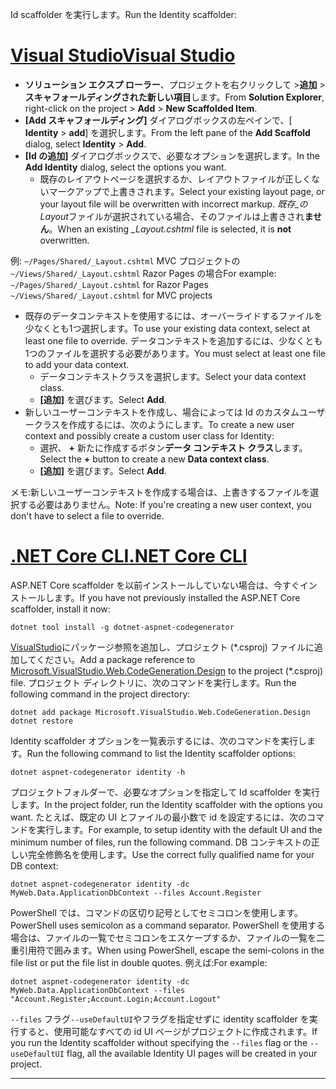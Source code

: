 <span data-ttu-id="00cef-101">Id scaffolder を実行します。</span><span class="sxs-lookup"><span data-stu-id="00cef-101">Run the Identity scaffolder:</span></span>

# <a name="visual-studiotabvisual-studio"></a>[<span data-ttu-id="00cef-102">Visual Studio</span><span class="sxs-lookup"><span data-stu-id="00cef-102">Visual Studio</span></span>](#tab/visual-studio)

* <span data-ttu-id="00cef-103">**ソリューション エクスプ ローラー**、プロジェクトを右クリックして >**追加** > **スキャフォールディングされた新しい項目**します。</span><span class="sxs-lookup"><span data-stu-id="00cef-103">From **Solution Explorer**, right-click on the project > **Add** > **New Scaffolded Item**.</span></span>
* <span data-ttu-id="00cef-104">**[Add スキャフォールディング]** ダイアログボックスの左ペインで、[ **Identity** > **add**] を選択します。</span><span class="sxs-lookup"><span data-stu-id="00cef-104">From the left pane of the **Add Scaffold** dialog, select **Identity** > **Add**.</span></span>
* <span data-ttu-id="00cef-105">**[Id の追加]** ダイアログボックスで、必要なオプションを選択します。</span><span class="sxs-lookup"><span data-stu-id="00cef-105">In the **Add Identity** dialog, select the options you want.</span></span>
  * <span data-ttu-id="00cef-106">既存のレイアウトページを選択するか、レイアウトファイルが正しくないマークアップで上書きされます。</span><span class="sxs-lookup"><span data-stu-id="00cef-106">Select your existing layout page, or your layout file will be overwritten with incorrect markup.</span></span> <span data-ttu-id="00cef-107">*既存\_の Layout*ファイルが選択されている場合、そのファイルは上書きされ**ません**。</span><span class="sxs-lookup"><span data-stu-id="00cef-107">When an existing *\_Layout.cshtml* file is selected, it is **not** overwritten.</span></span>

 <span data-ttu-id="00cef-108">例: `~/Pages/Shared/_Layout.cshtml` MVC プロジェクトの`~/Views/Shared/_Layout.cshtml` Razor Pages の場合</span><span class="sxs-lookup"><span data-stu-id="00cef-108">For example: `~/Pages/Shared/_Layout.cshtml` for Razor Pages `~/Views/Shared/_Layout.cshtml` for MVC projects</span></span>
* <span data-ttu-id="00cef-109">既存のデータコンテキストを使用するには、オーバーライドするファイルを少なくとも1つ選択します。</span><span class="sxs-lookup"><span data-stu-id="00cef-109">To use your existing data context, select at least one file to override.</span></span> <span data-ttu-id="00cef-110">データコンテキストを追加するには、少なくとも1つのファイルを選択する必要があります。</span><span class="sxs-lookup"><span data-stu-id="00cef-110">You must select at least one file to add your data context.</span></span>
  * <span data-ttu-id="00cef-111">データコンテキストクラスを選択します。</span><span class="sxs-lookup"><span data-stu-id="00cef-111">Select your data context class.</span></span>
  * <span data-ttu-id="00cef-112">**[追加]** を選びます。</span><span class="sxs-lookup"><span data-stu-id="00cef-112">Select **Add**.</span></span>
* <span data-ttu-id="00cef-113">新しいユーザーコンテキストを作成し、場合によっては Id のカスタムユーザークラスを作成するには、次のようにします。</span><span class="sxs-lookup"><span data-stu-id="00cef-113">To create a new user context and possibly create a custom user class for Identity:</span></span>
  * <span data-ttu-id="00cef-114">選択、 **+** 新たに作成するボタン**データ コンテキスト クラス**します。</span><span class="sxs-lookup"><span data-stu-id="00cef-114">Select the **+** button to create a new **Data context class**.</span></span>
  * <span data-ttu-id="00cef-115">**[追加]** を選びます。</span><span class="sxs-lookup"><span data-stu-id="00cef-115">Select **Add**.</span></span>

<span data-ttu-id="00cef-116">メモ:新しいユーザーコンテキストを作成する場合は、上書きするファイルを選択する必要はありません。</span><span class="sxs-lookup"><span data-stu-id="00cef-116">Note: If you're creating a new user context, you don't have to select a file to override.</span></span>

# <a name="net-core-clitabnetcore-cli"></a>[<span data-ttu-id="00cef-117">.NET Core CLI</span><span class="sxs-lookup"><span data-stu-id="00cef-117">.NET Core CLI</span></span>](#tab/netcore-cli)

<span data-ttu-id="00cef-118">ASP.NET Core scaffolder を以前インストールしていない場合は、今すぐインストールします。</span><span class="sxs-lookup"><span data-stu-id="00cef-118">If you have not previously installed the ASP.NET Core scaffolder, install it now:</span></span>

```console
dotnet tool install -g dotnet-aspnet-codegenerator
```

<span data-ttu-id="00cef-119">[VisualStudio](https://www.nuget.org/packages/Microsoft.VisualStudio.Web.CodeGeneration.Design/)にパッケージ参照を追加し、プロジェクト (\*.csproj) ファイルに追加してください。</span><span class="sxs-lookup"><span data-stu-id="00cef-119">Add a package reference to [Microsoft.VisualStudio.Web.CodeGeneration.Design](https://www.nuget.org/packages/Microsoft.VisualStudio.Web.CodeGeneration.Design/) to the project (\*.csproj) file.</span></span> <span data-ttu-id="00cef-120">プロジェクト ディレクトリに、次のコマンドを実行します。</span><span class="sxs-lookup"><span data-stu-id="00cef-120">Run the following command in the project directory:</span></span>

```console
dotnet add package Microsoft.VisualStudio.Web.CodeGeneration.Design
dotnet restore
```

<span data-ttu-id="00cef-121">Identity scaffolder オプションを一覧表示するには、次のコマンドを実行します。</span><span class="sxs-lookup"><span data-stu-id="00cef-121">Run the following command to list the Identity scaffolder options:</span></span>

```console
dotnet aspnet-codegenerator identity -h
```

<span data-ttu-id="00cef-122">プロジェクトフォルダーで、必要なオプションを指定して Id scaffolder を実行します。</span><span class="sxs-lookup"><span data-stu-id="00cef-122">In the project folder, run the Identity scaffolder with the options you want.</span></span> <span data-ttu-id="00cef-123">たとえば、既定の UI とファイルの最小数で id を設定するには、次のコマンドを実行します。</span><span class="sxs-lookup"><span data-stu-id="00cef-123">For example, to setup identity with the default UI and the minimum number of files, run the following command.</span></span> <span data-ttu-id="00cef-124">DB コンテキストの正しい完全修飾名を使用します。</span><span class="sxs-lookup"><span data-stu-id="00cef-124">Use the correct fully qualified name for your DB context:</span></span>

```console
dotnet aspnet-codegenerator identity -dc MyWeb.Data.ApplicationDbContext --files Account.Register
```

<span data-ttu-id="00cef-125">PowerShell では、コマンドの区切り記号としてセミコロンを使用します。</span><span class="sxs-lookup"><span data-stu-id="00cef-125">PowerShell uses semicolon as a command separator.</span></span> <span data-ttu-id="00cef-126">PowerShell を使用する場合は、ファイルの一覧でセミコロンをエスケープするか、ファイルの一覧を二重引用符で囲みます。</span><span class="sxs-lookup"><span data-stu-id="00cef-126">When using PowerShell, escape the semi-colons in the file list or put the file list in double quotes.</span></span> <span data-ttu-id="00cef-127">例えば:</span><span class="sxs-lookup"><span data-stu-id="00cef-127">For example:</span></span>

```console
dotnet aspnet-codegenerator identity -dc MyWeb.Data.ApplicationDbContext --files "Account.Register;Account.Login;Account.Logout"
```

<span data-ttu-id="00cef-128">`--files` フラグ`--useDefaultUI`やフラグを指定せずに identity scaffolder を実行すると、使用可能なすべての id UI ページがプロジェクトに作成されます。</span><span class="sxs-lookup"><span data-stu-id="00cef-128">If you run the Identity scaffolder without specifying the `--files` flag or the `--useDefaultUI` flag, all the available Identity UI pages will be created in your project.</span></span>

---
